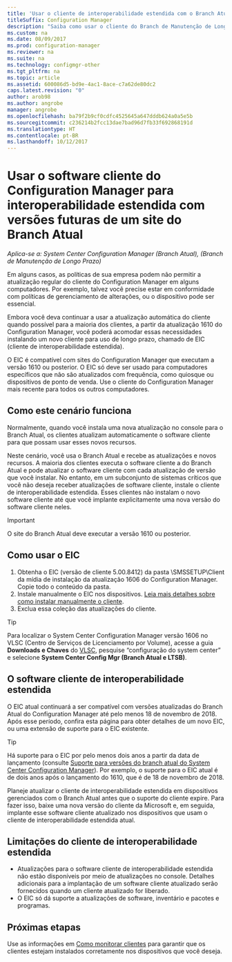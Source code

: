```yaml
---
title: 'Usar o cliente de interoperabilidade estendida com o Branch Atual '
titleSuffix: Configuration Manager
description: "Saiba como usar o cliente do Branch de Manutenção de Longo Prazo do Configuration Manager com um site do Branch Atual."
ms.custom: na
ms.date: 08/09/2017
ms.prod: configuration-manager
ms.reviewer: na
ms.suite: na
ms.technology: configmgr-other
ms.tgt_pltfrm: na
ms.topic: article
ms.assetid: 600086d5-bd9e-4ac1-8ace-c7a62de80dc2
caps.latest.revision: "0"
author: arob98
ms.author: angrobe
manager: angrobe
ms.openlocfilehash: ba79f2b9cf0cdfc4525645a647dddb624a0a5e5b
ms.sourcegitcommit: c236214b2fcc13dae7bad96d7fb33f692868191d
ms.translationtype: HT
ms.contentlocale: pt-BR
ms.lasthandoff: 10/12/2017
---
```

# <a name="use-the-configuration-manager-client-software-for-extended-interoperability-with-future-versions-of-a-current-branch-site"></a>Usar o software cliente do Configuration Manager para interoperabilidade estendida com versões futuras de um site do Branch Atual

*Aplica-se a: System Center Configuration Manager (Branch Atual), (Branch de Manutenção de Longo Prazo)*  

Em alguns casos, as políticas de sua empresa podem não permitir a atualização regular do cliente do Configuration Manager em alguns computadores. Por exemplo, talvez você precise estar em conformidade com políticas de gerenciamento de alterações, ou o dispositivo pode ser essencial.

Embora você deva continuar a usar a atualização automática do cliente quando possível para a maioria dos clientes, a partir da atualização 1610 do Configuration Manager, você poderá acomodar essas necessidades instalando um novo cliente para uso de longo prazo, chamado de EIC (cliente de interoperabilidade estendida).

O EIC é compatível com sites do Configuration Manager que executam a versão 1610 ou posterior. O EIC só deve ser usado para computadores específicos que não são atualizados com frequência, como quiosque ou dispositivos de ponto de venda. Use o cliente do Configuration Manager mais recente para todos os outros computadores.

## <a name="how-this-scenario-works"></a>Como este cenário funciona

Normalmente, quando você instala uma nova atualização no console para o Branch Atual, os clientes atualizam automaticamente o software cliente para que possam usar esses novos recursos.

Neste cenário, você usa o Branch Atual e recebe as atualizações e novos recursos. A maioria dos clientes executa o software cliente a do Branch Atual e pode atualizar o software cliente com cada atualização de versão que você instalar. No entanto, em um subconjunto de sistemas críticos que você não deseja receber atualizações de software cliente, instale o cliente de interoperabilidade estendida. Esses clientes não instalam o novo software cliente até que você implante explicitamente uma nova versão do software cliente neles.

>[!IMPORTANT]
>O site do Branch Atual deve executar a versão 1610 ou posterior.

## <a name="how-to-use-the-eic"></a>Como usar o EIC

1. Obtenha o EIC (versão de cliente 5.00.8412) da pasta \SMSSETUP\Client da mídia de instalação da atualização 1606 do Configuration Manager. Copie todo o conteúdo da pasta.
2. Instale manualmente o EIC nos dispositivos. [Leia mais detalhes sobre como instalar manualmente o cliente](/sccm/core/clients/deploy/deploy-clients-to-windows-computers#BKMK_Manual).
3. Exclua essa coleção das atualizações do cliente.

>[!TIP]
>Para localizar o System Center Configuration Manager versão 1606 no VLSC (Centro de Serviços de Licenciamento por Volume), acesse a guia **Downloads e Chaves** do [VLSC](https://www.microsoft.com/Licensing/servicecenter/Downloads/DownloadsAndKeys.aspx), pesquise “configuração do system center” e selecione **System Center Config Mgr (Branch Atual e LTSB)**.

## <a name="the-extended-interoperability-client-software"></a>O software cliente de interoperabilidade estendida

O EIC atual continuará a ser compatível com versões atualizadas do Branch Atual do Configuration Manager até pelo menos 18 de novembro de 2018. Após esse período, confira esta página para obter detalhes de um novo EIC, ou uma extensão de suporte para o EIC existente.

>[!TIP]
>Há suporte para o EIC por pelo menos dois anos a partir da data de lançamento (consulte [Suporte para versões do branch atual do System Center Configuration Manager](/sccm/core/servers/manage/current-branch-versions-supported)). Por exemplo, o suporte para o EIC atual é de dois anos após o lançamento do 1610, que é de 18 de novembro de 2018.

Planeje atualizar o cliente de interoperabilidade estendida em dispositivos gerenciados com o Branch Atual antes que o suporte do cliente expire. Para fazer isso, baixe uma nova versão do cliente da Microsoft e, em seguida, implante esse software cliente atualizado nos dispositivos que usam o cliente de interoperabilidade estendida atual.

## <a name="limitations-of-the-extended-interoperability-client"></a>Limitações do cliente de interoperabilidade estendida

- Atualizações para o software cliente de interoperabilidade estendida não estão disponíveis por meio de atualizações no console. Detalhes adicionais para a implantação de um software cliente atualizado serão fornecidos quando um cliente atualizado for liberado.
- O EIC só dá suporte a atualizações de software, inventário e pacotes e programas.

## <a name="next-steps"></a>Próximas etapas

Use as informações em [Como monitorar clientes](/sccm/core/clients/manage/monitor-clients) para garantir que os clientes estejam instalados corretamente nos dispositivos que você deseja.
